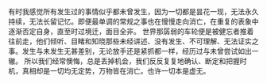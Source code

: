 有时我感觉所有发生过的事情似乎都未曾发生，因为一切都是昙花一现，无法永久持续，无法长留记忆。即便最单调的常规之事也在慢慢走向消亡，在重复的表象中逐渐否定自身，直至时过境迁，面目全非。
世界那孱弱的车轮便是被健忘者推着往前走，他们倾听、目睹和知晓那些未经讲述、没有发生、不可理解、无法证实之事。发生与未发生无甚差别，无论放手还是紧抓都一样，经历过与未曾尝试如出一辙。
所以我们经常懊悔，总是丢掉机会，我们反反复复地确认、断定和把握时机，真相却是一切均无定势，万物皆在消亡。也许一切本是虚无。